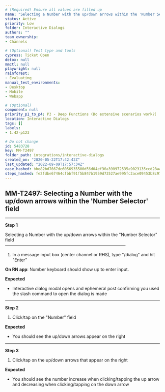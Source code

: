 ```yaml
---
# (Required) Ensure all values are filled up
name: "Selecting a Number with the up/down arrows within the 'Number Selector' field"
status: Active
priority: Low
folder: Interactive Dialogs
authors: ""
team_ownership: 
- Channels

# (Optional) Test type and tools
cypress: Ticket Open
detox: null
mmctl: null
playwright: null
rainforest: 
- Evaluating
manual_test_environments: 
- Desktop
- Mobile
- Webapp

# (Optional)
component: null
priority_p1_to_p4: P3 - Deep Functions (Do extensive scenarios work?)
location: Interactive Dialogs
tags: []
labels: 
- 1.42-p123

# Do not change
id: 5483728
key: MM-T2497
folder_path: integrations/interactive-dialogs
created_on: "2020-05-22T17:42:42Z"
last_updated: "2022-09-09T17:57:34Z"
case_hashed: bbe82bd7667dc6056935500d56d04ef30a390972535a9023135ccd28aadb9fa700e68772808bd4cb6add71ca0fd89cab
steps_hashed: fe2fdbe67464cfbbf91f5b847b1959d73527ae995fc2ace09453b8c97688a28f1e60abe05ba3c52b71326dc2cc520193
---
```


## MM-T2497: Selecting a Number with the up/down arrows within the 'Number Selector' field

---

**Step 1**

Selecting a Number with the up/down arrows within the "Number Selector" field\
————————————————————————————

1. In a message input box (center channel or RHS), type "/dialog" and hit "Enter"

**On RN app**: Number keyboard should show up to enter input.

**Expected**

- Interactive dialog modal opens and ephemeral post confirming you used the slash command to open the dialog is made

---

**Step 2**

1. Click/tap on the "Number" field

**Expected**

- You should see the up/down arrows appear on the right

---

**Step 3**

1. Click/tap on the up/down arrows that appear on the right

**Expected**

- You should see the number increase when clicking/tapping the up arrow and decreasing when clicking/tapping on the down arrow
